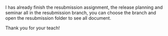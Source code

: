 I has already finish the resubmission assignment, the release planning and seminar all in the resubmission branch, you can choose the branch and open the resubmission folder to see all document.

Thank you for your teach!
